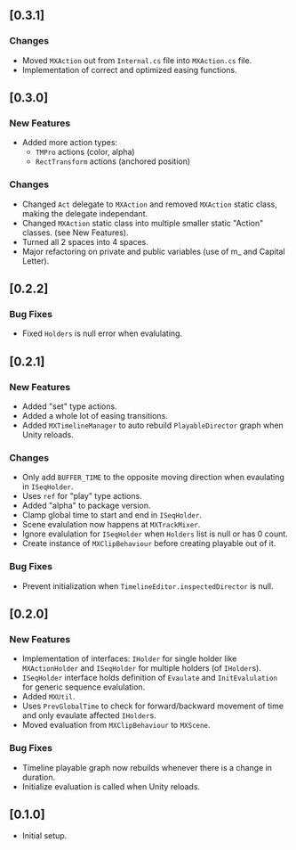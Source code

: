 ## [0.3.1]

### Changes

- Moved `MXAction` out from `Internal.cs` file into `MXAction.cs` file.
- Implementation of correct and optimized easing functions.

## [0.3.0]

### New Features

- Added more action types:
  - `TMPro` actions (color, alpha)
  - `RectTransform` actions (anchored position)

### Changes

- Changed `Act` delegate to `MXAction` and removed `MXAction` static class, making the delegate independant.
- Changed `MXAction` static class into multiple smaller static "Action" classes. (see New Features).
- Turned all 2 spaces into 4 spaces.
- Major refactoring on private and public variables (use of m_ and Capital Letter).

## [0.2.2]

### Bug Fixes

- Fixed `Holders` is null error when evalulating.

## [0.2.1]

### New Features

- Added "set" type actions.
- Added a whole lot of easing transitions.
- Added `MXTimelineManager` to auto rebuild `PlayableDirector` graph when Unity reloads.

### Changes

- Only add `BUFFER_TIME` to the opposite moving direction when evaulating in `ISeqHolder`.
- Uses `ref` for "play" type actions.
- Added "alpha" to package version.
- Clamp global time to start and end in `ISeqHolder`.
- Scene evalulation now happens at `MXTrackMixer`.
- Ignore evalulation for `ISeqHolder` when `Holders` list is null or has 0 count.
- Create instance of `MXClipBehaviour` before creating playable out of it.

### Bug Fixes

- Prevent initialization when `TimelineEditor.inspectedDirector` is null.

## [0.2.0]

### New Features

- Implementation of interfaces: `IHolder` for single holder like `MXActionHolder` and `ISeqHolder` for multiple holders (of `IHolder`s).
- `ISeqHolder` interface holds definition of `Evaulate` and `InitEvalulation` for generic sequence evalulation.
- Added `MXUtil`.
- Uses `PrevGlobalTime` to check for forward/backward movement of time and only evaulate affected `IHolder`s.
- Moved evaluation from `MXClipBehaviour` to `MXScene`.

### Bug Fixes

- Timeline playable graph now rebuilds whenever there is a change in duration.
- Initialize evaluation is called when Unity reloads.

## [0.1.0]

- Initial setup.